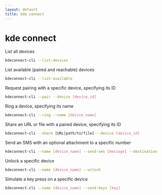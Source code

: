 ```yaml
---
layout: default
title: kde connect
---
```

# kde connect
List all devices
```bash
kdeconnect-cli --list-devices
```

List available (paired and reachable) devices
```bash
kdeconnect-cli --list-available
```

Request pairing with a specific device, specifying its ID
```bash
kdeconnect-cli --pair --device [device_id]
```

Ring a device, specifying its name
```bash
kdeconnect-cli --ring --name [device_name]
```

Share an URL or file with a paired device, specifying its ID
```bash
kdeconnect-cli --share [URL|path/to/file] --device [device_id]
```

Send an SMS with an optional attachment to a specific number
```bash
kdeconnect-cli --name [device_name] --send-sms [message] --destination [phone_number] --attachment [path/to/file]
```

Unlock a specific device
```bash
kdeconnect-cli --name [device_name] --unlock
```

Simulate a key press on a specific device
```bash
kdeconnect-cli --name [device_name] --send-keys [key]
```

